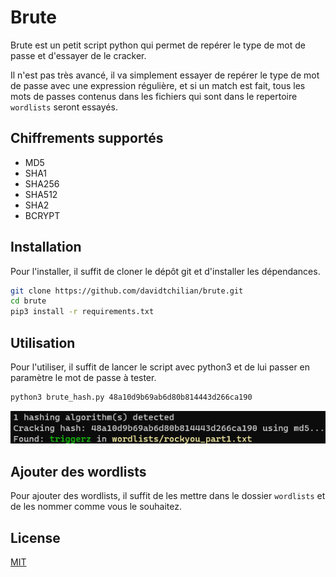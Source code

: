 # Brute

Brute est un petit script python qui permet de repérer le type de mot de passe et d'essayer de le cracker.

Il n'est pas très avancé, il va simplement essayer de repérer le type de mot de passe avec une expression régulière, et si un match est fait, tous les mots de passes contenus dans les fichiers qui sont dans le repertoire `wordlists` seront essayés.

## Chiffrements supportés

- MD5
- SHA1
- SHA256
- SHA512
- SHA2
- BCRYPT


## Installation

Pour l'installer, il suffit de cloner le dépôt git et d'installer les dépendances.

```bash
git clone https://github.com/davidtchilian/brute.git
cd brute
pip3 install -r requirements.txt
```

## Utilisation

Pour l'utiliser, il suffit de lancer le script avec python3 et de lui passer en paramètre le mot de passe à tester.

```bash
python3 brute_hash.py 48a10d9b69ab6d80b814443d266ca190
```

![Output](output.png)

## Ajouter des wordlists

Pour ajouter des wordlists, il suffit de les mettre dans le dossier `wordlists` et de les nommer comme vous le souhaitez.


## License

[MIT](https://choosealicense.com/licenses/mit/)


